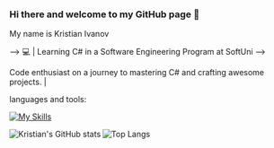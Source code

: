 ### Hi there and welcome to my GitHub page 👋

My name is Kristian Ivanov

-->
💻 | Learning C# in a Software Engineering Program at SoftUni  -->

Code enthusiast on a journey to mastering C# and crafting awesome projects. |

languages and tools:

[![My Skills](https://skillicons.dev/icons?i=cs,html,css)](https://skillicons.dev)

<div>
  <a href="https://github.com/anuraghazra/github-readme-stats#gh-dark-mode-only">
    <img align="left" src="https://github-readme-stats.vercel.app/api?username=KristianAntoanov&show_icons=true&theme=dark&title_color=ffffff&bg_color=0d1117" alt="Kristian's GitHub stats">
  </a>
  <a href="https://github.com/anuraghazra/github-readme-stats#gh-dark-mode-only">
    <img align="left" src="https://github-readme-stats.vercel.app/api/top-langs/?username=KristianAntoanov&layout=compact&bg_color=0d1117&title_color=ffffff&text_color=c9d1d9" alt="Top Langs">
  </a>
</div>



